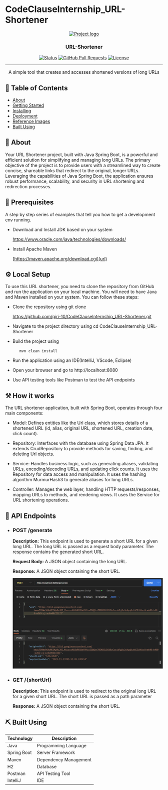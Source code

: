 # CodeClauseInternship_URL-Shortener


<p align="center">
  <a href="" rel="noopener">
 <img width=100px height=100px src="https://upload.wikimedia.org/wikipedia/commons/thumb/3/38/GNOME_Text_Editor_Icon.svg/1200px-GNOME_Text_Editor_Icon.svg.png" alt="Project logo"></a>
</p>

<h3 align="center">URL-Shortener</h3>

<div align="center">

  [![Status](https://img.shields.io/badge/status-active-success.svg)]() 
  [![GitHub Pull Requests](https://img.shields.io/github/issues-pr/kylelobo/The-Documentation-Compendium.svg)](https://github.com/kylelobo/The-Documentation-Compendium/pulls)
  [![License](https://img.shields.io/badge/license-MIT-blue.svg)](/LICENSE)

</div>

---

<p align="center"> A simple tool that creates and accesses shortened versions of long URLs 
    <br> 
</p>

## 📝 Table of Contents
- [About](#about)
- [Getting Started](#getting_started)
- [Installing](#installing)
- [Deployment](#deployment)
- [Reference Images](#reference_images)
- [Built Using](#built_using)

## 🧐 About <a name = "about"></a>

Your URL Shortener project, built with Java Spring Boot, is a powerful and efficient solution for simplifying and managing long URLs. The primary objective of the project is to provide users with a streamlined way to create concise, shareable links that redirect to the original, longer URLs. Leveraging the capabilities of Java Spring Boot, the application ensures robust performance, scalability, and security in URL shortening and redirection processes.


## 🌱 Prerequisites <a name = "prerequisites"></a>

A step by step series of examples that tell you how to get a development env running.

- Download and Install JDK based on your system

  [https://www.oracle.com/java/technologies/downloads/
  ](url)

- Install Apache Maven

  [https://maven.apache.org/download.cgi](url)



## ⚙️ Local Setup <a name = "local_setup"></a>
To use this URL shortener, you need to clone the repository from GitHub and run the application on your local machine. You will need to have Java and Maven installed on your system. You can follow these steps:

- Clone the repository using git clone 

  https://github.com/giri-10/CodeClauseInternship_URL-Shortener.git

- Navigate to the project directory using cd CodeClauseInternship_URL-Shortener

- Build the project using 
   ```
      mvn clean install
   ```
- Run the application using an IDE(IntelliJ, VScode, Eclipse)

- Open your browser and go to http://localhost:8080

- Use API testing tools like Postman to test the API endpoints


## ⚒️ How it works <a name = "how_it_works"></a>

The URL shortener application, built with Spring Boot, operates through four main components:

- Model: Defines entities like the Url class, which stores details of a shortened URL (id, alias, original URL, shortened URL, creation date, click count).

- Repository: Interfaces with the database using Spring Data JPA. It extends CrudRepository to provide methods for saving, finding, and deleting Url objects.

- Service: Handles business logic, such as generating aliases, validating URLs, encoding/decoding URLs, and updating click counts. It uses the Repository for data access and manipulation. It uses the hashing algorithm MurmurHash3 to generate aliases for long URLs.

- Controller: Manages the web layer, handling HTTP requests/responses, mapping URLs to methods, and rendering views. It uses the Service for URL shortening operations.


## 🚀 API Endpoints <a name = "api_endpoints"></a>

- ### **POST /generate**

  **Description:** This endpoint is used to generate a short URL for a given long URL. The long URL is passed as a request body parameter. The response contains the generated short URL.

  **Request Body:** A JSON object containing the long URL.

  **Response:** A JSON object containing the short URL.

  ![Alt text](image.png)

- ### **GET /{shortUrl}**
  
  **Description:** This endpoint is used to redirect to the original long URL for a given short URL. The short URL is passed as a path parameter

  **Response:** A JSON object containing the short URL.
  
   

## ⛏️ Built Using <a name = "built_using"></a>
| Technology      | Description               |
|------------------|---------------------------|
| Java             | Programming Language     |
| Spring Boot      | Server Framework         |
| Maven            | Dependency Management    |
| H2               | Database                  |
| Postman          | API Testing Tool          |
| IntelliJ         | IDE                       |




